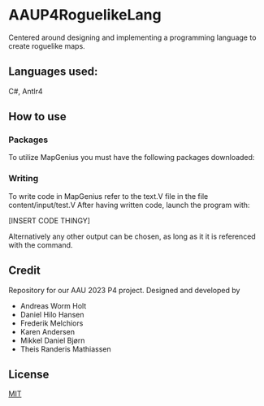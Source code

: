 # AAUP4RoguelikeLang
Centered around designing and implementing a programming language to create roguelike maps.

## Languages used:
C#, Antlr4

## How to use
### Packages
To utilize MapGenius you must have the following packages downloaded:

### Writing
To write code in MapGenius refer to the text.V file in the file content/input/test.V
After having written code, launch the program with:

[INSERT CODE THINGY]

Alternatively any other output can be chosen, as long as it it is referenced with the command.

## Credit
Repository for our AAU 2023 P4 project. Designed and developed by 
- Andreas Worm Holt
- Daniel Hilo Hansen
- Frederik Melchiors
- Karen Andersen
- Mikkel Daniel Bjørn
- Theis Randeris Mathiassen 

## License

[MIT](https://choosealicense.com/licenses/mit/)
